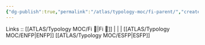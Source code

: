 ```yaml
---
{"dg-publish":true,"permalink":"/atlas/typology-moc/fi-parent/","created":"","updated":""}
---
```


Links :: [[ATLAS/Typology MOC/Fi 🔱\|Fi 🔱]] |  |  | 
[[ATLAS/Typology MOC/ENFP\|ENFP]]
[[ATLAS/Typology MOC/ESFP\|ESFP]]
